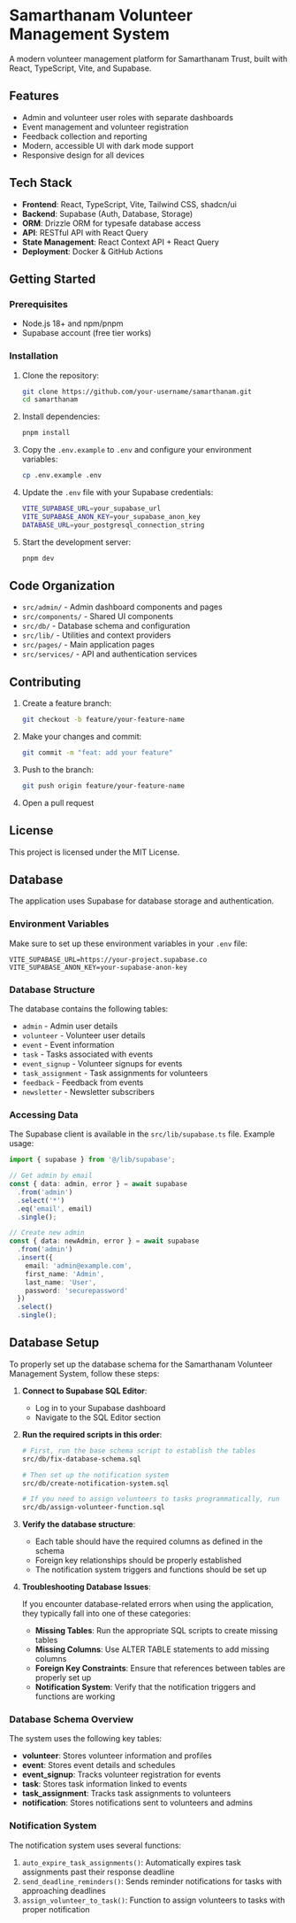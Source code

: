 # Samarthanam Volunteer Management System

A modern volunteer management platform for Samarthanam Trust, built with React, TypeScript, Vite, and Supabase.

## Features

- Admin and volunteer user roles with separate dashboards
- Event management and volunteer registration
- Feedback collection and reporting
- Modern, accessible UI with dark mode support
- Responsive design for all devices

## Tech Stack

- **Frontend**: React, TypeScript, Vite, Tailwind CSS, shadcn/ui
- **Backend**: Supabase (Auth, Database, Storage)
- **ORM**: Drizzle ORM for typesafe database access
- **API**: RESTful API with React Query
- **State Management**: React Context API + React Query
- **Deployment**: Docker & GitHub Actions

## Getting Started

### Prerequisites

- Node.js 18+ and npm/pnpm
- Supabase account (free tier works)

### Installation

1. Clone the repository:
   ```bash
   git clone https://github.com/your-username/samarthanam.git
   cd samarthanam
   ```

2. Install dependencies:
   ```bash
   pnpm install
   ```

3. Copy the `.env.example` to `.env` and configure your environment variables:
   ```bash
   cp .env.example .env
   ```

4. Update the `.env` file with your Supabase credentials:
   ```bash
   VITE_SUPABASE_URL=your_supabase_url
   VITE_SUPABASE_ANON_KEY=your_supabase_anon_key
   DATABASE_URL=your_postgresql_connection_string
   ```

5. Start the development server:
   ```bash
   pnpm dev
   ```


## Code Organization

- `src/admin/` - Admin dashboard components and pages
- `src/components/` - Shared UI components
- `src/db/` - Database schema and configuration
- `src/lib/` - Utilities and context providers
- `src/pages/` - Main application pages
- `src/services/` - API and authentication services

## Contributing

1. Create a feature branch:
   ```bash
   git checkout -b feature/your-feature-name
   ```

2. Make your changes and commit:
   ```bash
   git commit -m "feat: add your feature"
   ```

3. Push to the branch:
   ```bash
   git push origin feature/your-feature-name
   ```

4. Open a pull request

## License

This project is licensed under the MIT License.

## Database

The application uses Supabase for database storage and authentication.

### Environment Variables

Make sure to set up these environment variables in your `.env` file:

```
VITE_SUPABASE_URL=https://your-project.supabase.co
VITE_SUPABASE_ANON_KEY=your-supabase-anon-key
```

### Database Structure

The database contains the following tables:

- `admin` - Admin user details
- `volunteer` - Volunteer user details  
- `event` - Event information
- `task` - Tasks associated with events
- `event_signup` - Volunteer signups for events
- `task_assignment` - Task assignments for volunteers
- `feedback` - Feedback from events
- `newsletter` - Newsletter subscribers

### Accessing Data

The Supabase client is available in the `src/lib/supabase.ts` file. Example usage:

```typescript
import { supabase } from '@/lib/supabase';

// Get admin by email
const { data: admin, error } = await supabase
  .from('admin')
  .select('*')
  .eq('email', email)
  .single();

// Create new admin
const { data: newAdmin, error } = await supabase
  .from('admin')
  .insert({
    email: 'admin@example.com',
    first_name: 'Admin',
    last_name: 'User',
    password: 'securepassword'
  })
  .select()
  .single();
```

## Database Setup

To properly set up the database schema for the Samarthanam Volunteer Management System, follow these steps:

1. **Connect to Supabase SQL Editor**:
   - Log in to your Supabase dashboard
   - Navigate to the SQL Editor section

2. **Run the required scripts in this order**:

   ```bash
   # First, run the base schema script to establish the tables
   src/db/fix-database-schema.sql
   
   # Then set up the notification system
   src/db/create-notification-system.sql
   
   # If you need to assign volunteers to tasks programmatically, run
   src/db/assign-volunteer-function.sql
   ```

3. **Verify the database structure**:
   - Each table should have the required columns as defined in the schema
   - Foreign key relationships should be properly established
   - The notification system triggers and functions should be set up

4. **Troubleshooting Database Issues**:
   
   If you encounter database-related errors when using the application, they typically fall into one of these categories:
   
   - **Missing Tables**: Run the appropriate SQL scripts to create missing tables
   - **Missing Columns**: Use ALTER TABLE statements to add missing columns
   - **Foreign Key Constraints**: Ensure that references between tables are properly set up
   - **Notification System**: Verify that the notification triggers and functions are working

### Database Schema Overview

The system uses the following key tables:

- **volunteer**: Stores volunteer information and profiles
- **event**: Stores event details and schedules
- **event_signup**: Tracks volunteer registration for events
- **task**: Stores task information linked to events
- **task_assignment**: Tracks task assignments to volunteers
- **notification**: Stores notifications sent to volunteers and admins

### Notification System

The notification system uses several functions:

1. `auto_expire_task_assignments()`: Automatically expires task assignments past their response deadline
2. `send_deadline_reminders()`: Sends reminder notifications for tasks with approaching deadlines
3. `assign_volunteer_to_task()`: Function to assign volunteers to tasks with proper notification
